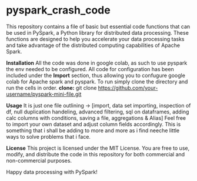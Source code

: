 # pyspark_crash_code
This repository contains a file of basic but essential code functions that can be used in PySpark, a Python library for distributed data processing. These functions are designed to help you accelerate your data processing tasks and take advantage of the distributed computing capabilities of Apache Spark.

**Installation**
All the code was done in google colab, as such to use pyspark the env needed to be configured. All code for configuration has been included under the **Import** section, thus allowing you to confugure google colab for Apache spark and pyspark. To run simply clone the directory and run the cells in order.
**clone:** git clone https://github.com/your-username/pyspark-mini-file.git

**Usage**
It is just one file outlining -> [import, data set importing, inspection of df, null duplication handeling, advanced filtering, sql on dataframes, adding calc columns with conditions, saving a file, aggregations & Alias]
Feel free to import your own dataset and adjust column fields accordingly.
This is something that i shall be adding to more and more as i find neeche little ways to solve problems that i face.

**License**
This project is licensed under the MIT License. You are free to use, modify, and distribute the code in this repository for both commercial and non-commercial purposes.

Happy data processing with PySpark!
